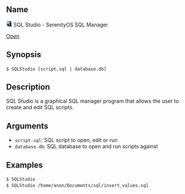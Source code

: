 ## Name

![Icon](../../../../../res/icons/16x16/app-sql-studio.png) SQL Studio - SerenityOS SQL Manager

[Open](file:///bin/SQLStudio)

## Synopsis

```**sh
$ SQLStudio [script.sql | database.db]
```

## Description

SQL Studio is a graphical SQL manager program that allows the user to create and edit
SQL scripts.

## Arguments

* `script.sql`: SQL script to open, edit or run
* `database.db`: SQL database to open and run scripts against

## Examples

```sh
$ SQLStudio
$ SQLStudio /home/anon/Documents/sql/insert_values.sql
```
